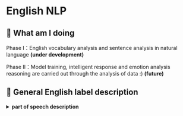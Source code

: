 # English NLP

## :rainbow: What am I doing

Phase I：English vocabulary analysis and sentence analysis in natural language **(under development)**

Phase II：Model training, intelligent response and emotion analysis reasoning are carried out through the analysis of data :) **(future)**


## :pushpin: General English label description

<details> 
 <summary> <b>part of speech description</b> </summary>
 
```markdown
1.	CC	协调连词
2.	CD	Cardinal number
3.	DT	限定词
4.	EX	Existential there
5.	FW	外来词
6.	IN	介词或从属连词
7.	JJ	形容词
8.	JJR	比较形容词
9.	JJS	形容词，最高级
10.	LS	列表项标记
11.	MD	情态动词
12.	NN	名词，单数
13.	NNS	名词，复数
14.	NNP	专有名词，单数
15.	NNPS	专有名词，复数
16.	PDT	限定词
17.	POS	所有格结尾
18.	PRP	人称代词
19.	PRP$	所有格代词
20.	RB	副词
21.	RBR	比较副词
22.	RBS	最高级副词
23.	RP	Particle
24.	SYM	Symbol符号
25.	TO	to
26.	UH	感叹词
27.	VB	动词，基本形式
28.	VBD	动词，过去时
29.	VBG	动词、动名词或现在分词
30.	VBN	动词过去分词
31.	VBP	动词，非第三人称单数
32.	VBZ	动词，第三人称单数
33.	WDT	Wh限定词
34.	WP	Wh代词
35.	WP$	所有格wh代词
36.	WRB	Wh副词
```
</details>
